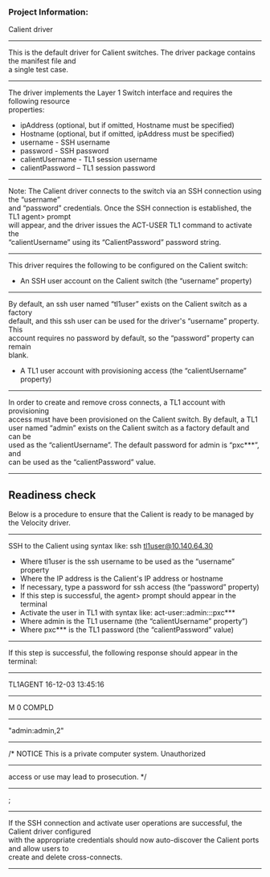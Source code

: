 ### Project Information:
Calient driver  
  
___
This is the default driver for Calient switches. The driver package contains the manifest file and  
a single test case.  
  
___
The driver implements the Layer 1 Switch interface and requires the following resource  
properties:  
* ipAddress (optional, but if omitted, Hostname must be specified)  
* Hostname (optional, but if omitted, ipAddress must be specified)  
* username - SSH username  
* password - SSH password  
* calientUsername - TL1 session username  
* calientPassword – TL1 session password  
  
___
Note: The Calient driver connects to the switch via an SSH connection using the “username”  
and “password” credentials. Once the SSH connection is established, the TL1 agent> prompt  
will appear, and the driver issues the ACT-USER TL1 command to activate the  
“calientUsername” using its “CalientPassword” password string.  
  
___
This driver requires the following to be configured on the Calient switch:  
* An SSH user account on the Calient switch (the “username” property)  
  
___
By default, an ssh user named “tl1user” exists on the Calient switch as a factory  
default, and this ssh user can be used for the driver's “username” property. This  
account requires no password by default, so the “password” property can remain  
blank.  
* A TL1 user account with provisioning access (the “calientUsername” property)  
  
___
In order to create and remove cross connects, a TL1 account with provisioning  
access must have been provisioned on the Calient switch. By default, a TL1  
user named “admin” exists on the Calient switch as a factory default and can be  
used as the “calientUsername”. The default password for admin is “pxc***”, and  
can be used as the “calientPassword” value.  
  
___
## Readiness check  
Below is a procedure to ensure that the Calient is ready to be managed by the Velocity driver.  
  
___
SSH to the Calient using syntax like: ssh tl1user@10.140.64.30  
* Where tl1user is the ssh username to be used as the “username” property  
* Where the IP address is the Calient's IP address or hostname  
* If necessary, type a password for ssh access (the “password” property)  
* If this step is successful, the agent> prompt should appear in the terminal  
* Activate the user in TL1 with syntax like: act-user::admin:::pxc***  
* Where admin is the TL1 username (the “calientUsername” property”)  
* Where pxc*** is the TL1 password (the “calientPassword” value)  
  
___
If this step is successful, the following response should appear in the terminal:  
  
___
 TL1AGENT 16-12-03 13:45:16  
  
___
M 0 COMPLD  
  
___
 "admin:admin,2"  
  
___
 /* NOTICE This is a private computer system. Unauthorized  
  
___
access or use may lead to prosecution. */  
  
___
;  
  
___
If the SSH connection and activate user operations are successful, the Calient driver configured  
with the appropriate credentials should now auto-discover the Calient ports and allow users to  
create and delete cross-connects.  
  
___
